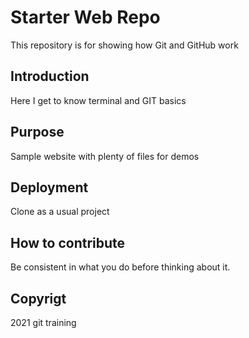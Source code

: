 # Starter Web Repo

This repository is for showing how Git and GitHub work

## Introduction
Here I get to know terminal and GIT basics

## Purpose

Sample website with plenty of files for demos

## Deployment
Clone as a usual project

## How to contribute 
Be consistent in what you do before thinking about it.

## Copyrigt
2021 git training